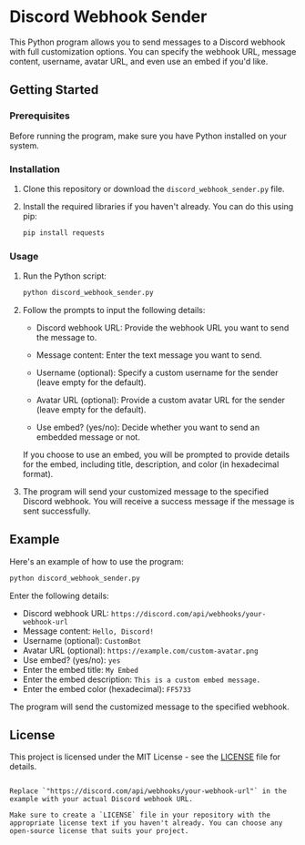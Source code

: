 # Discord Webhook Sender

This Python program allows you to send messages to a Discord webhook with full customization options. You can specify the webhook URL, message content, username, avatar URL, and even use an embed if you'd like.

## Getting Started

### Prerequisites

Before running the program, make sure you have Python installed on your system.

### Installation

1. Clone this repository or download the `discord_webhook_sender.py` file.

2. Install the required libraries if you haven't already. You can do this using pip:

   ```bash
   pip install requests
   ```

### Usage

1. Run the Python script:

   ```bash
   python discord_webhook_sender.py
   ```

2. Follow the prompts to input the following details:

   - Discord webhook URL: Provide the webhook URL you want to send the message to.

   - Message content: Enter the text message you want to send.

   - Username (optional): Specify a custom username for the sender (leave empty for the default).

   - Avatar URL (optional): Provide a custom avatar URL for the sender (leave empty for the default).

   - Use embed? (yes/no): Decide whether you want to send an embedded message or not.

   If you choose to use an embed, you will be prompted to provide details for the embed, including title, description, and color (in hexadecimal format).

3. The program will send your customized message to the specified Discord webhook. You will receive a success message if the message is sent successfully.

## Example

Here's an example of how to use the program:

```bash
python discord_webhook_sender.py
```

Enter the following details:

- Discord webhook URL: `https://discord.com/api/webhooks/your-webhook-url`
- Message content: `Hello, Discord!`
- Username (optional): `CustomBot`
- Avatar URL (optional): `https://example.com/custom-avatar.png`
- Use embed? (yes/no): `yes`
- Enter the embed title: `My Embed`
- Enter the embed description: `This is a custom embed message.`
- Enter the embed color (hexadecimal): `FF5733`

The program will send the customized message to the specified webhook.

## License

This project is licensed under the MIT License - see the [LICENSE](LICENSE) file for details.
```

Replace `"https://discord.com/api/webhooks/your-webhook-url"` in the example with your actual Discord webhook URL.

Make sure to create a `LICENSE` file in your repository with the appropriate license text if you haven't already. You can choose any open-source license that suits your project.
